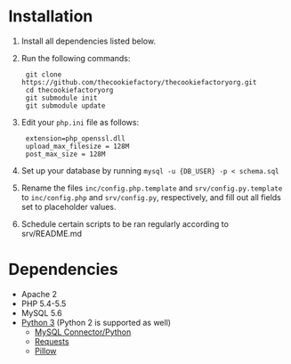# Installation

1. Install all dependencies listed below.
2. Run the following commands:

        git clone https://github.com/thecookiefactory/thecookiefactoryorg.git
        cd thecookiefactoryorg
        git submodule init
        git submodule update

3. Edit your `php.ini` file as follows:

        extension=php_openssl.dll
        upload_max_filesize = 128M
        post_max_size = 128M

4. Set up your database by running `mysql -u {DB_USER} -p < schema.sql`

5. Rename the files `inc/config.php.template` and `srv/config.py.template` to
   `inc/config.php` and `srv/config.py`, respectively, and fill out all fields
   set to placeholder values.

6. Schedule certain scripts to be ran regularly according to srv/README.md

# Dependencies

* Apache 2
* PHP 5.4-5.5
* MySQL 5.6
* [Python 3](http://www.python.org/download/) (Python 2 is supported as well)
  - [MySQL Connector/Python](http://dev.mysql.com/downloads/connector/python/)
  - [Requests](http://docs.python-requests.org/en/latest/)
  - [Pillow](https://pypi.python.org/pypi/Pillow/)
